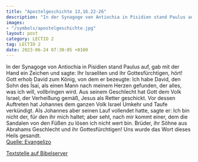 ```yaml
---
title: "Apostelgeschichte 13,16.22-26"
description: "In der Synagoge von Antiochia in Pisidien stand Paulus auf, gab mit der Hand ein Zeichen und sagte: Ihr Israeliten und ihr Gottesfürchtigen, hört! Gott erhob David zum König, von dem er bezeugte: Ich habe David, den Sohn des Ísai, als einen Mann nach meinem Herzen gefunden, der a...."
images:
- "/symbols/apostelgeschichte.jpg"
layout: post
category: LECTIO 2
tag: LECTIO 2
date: 2023-06-24 07:30:05 +0100
---
```

In der Synagoge von Antiochia in Pisidien stand Paulus auf, gab mit der Hand ein Zeichen und sagte: Ihr Israeliten und ihr Gottesfürchtigen, hört!
Gott erhob David zum König, von dem er bezeugte: Ich habe David, den Sohn des Ísai, als einen Mann nach meinem Herzen gefunden, der alles, was ich will, vollbringen wird.<!--more-->
Aus seinem Geschlecht hat Gott dem Volk Israel, der Verheißung gemäß, Jesus als Retter geschickt.
Vor dessen Auftreten hat Johannes dem ganzen Volk Israel Umkehr und Taufe verkündigt.
Als Johannes aber seinen Lauf vollendet hatte, sagte er: Ich bin nicht der, für den ihr mich haltet; aber seht, nach mir kommt einer, dem die Sandalen von den Füßen zu lösen ich nicht wert bin.
Brüder, ihr Söhne aus Abrahams Geschlecht und ihr Gottesfürchtigen! Uns wurde das Wort dieses Heils gesandt.<br>
[Quelle: Evangelizo](https://evangeliumtagfuertag.org/DE/gospel)

[Textstelle auf Bibelserver](https://www.bibleserver.com/EU/Apostelgeschichte13,16.22-26)
